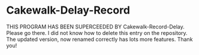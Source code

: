 # Cakewalk-Delay-Record
THIS PROGRAM HAS BEEN SUPERCEEDED BY Cakewalk-Record-Delay. Please go there. I did not know how to delete this entry on the repository. The updated version, now renamed correctly has lots more features. Thank you!

